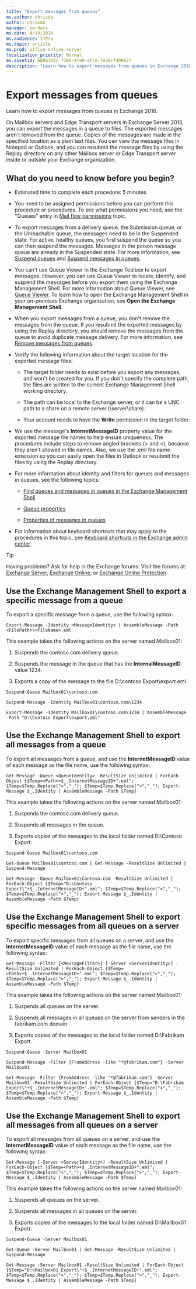 ```yaml
---
title: "Export messages from queues"
ms.author: chrisda
author: chrisda
manager: serdars
ms.date: 4/19/2018
ms.audience: ITPro
ms.topic: article
ms.prod: office-online-server
localization_priority: Normal
ms.assetid: 688b342c-f380-4fe0-afce-7e38cf490627
description: "Learn how to export messages from queues in Exchange 2016."
---
```


# Export messages from queues

Learn how to export messages from queues in Exchange 2016.
  
On Mailbox servers and Edge Transport servers in Exchange Server 2016, you can export the messages in a queue to files. The exported messages aren't removed from the queue. Copies of the messages are made in the specified location as a plain text files. You can view the message files in Notepad or Outlook, and you can resubmit the message files by using the Replay directory on any other Mailbox server or Edge Transport server inside or outside your Exchange organization.
  
## What do you need to know before you begin?

- Estimated time to complete each procedure: 5 minutes
    
- You need to be assigned permissions before you can perform this procedure or procedures. To see what permissions you need, see the "Queues" entry in [Mail flow permissions](../../permissions/feature-permissions/mail-flow-permissions.md) topic. 
    
- To export messages from a delivery queue, the Submission queue, or the Unreachable queue, the messages need to be in the Suspended state. For active, healthy queues, you first suspend the queue so you can then suspend the messages. Messages in the poison message queue are already in the Suspended state. For more information, see [Suspend queues](queue-procedures.md#Suspend) and [Suspend messages in queues](message-procedures.md#Suspend).
    
- You can't use Queue Viewer in the Exchange Toolbox to export messages. However, you can use Queue Viewer to locate, identify, and suspend the messages before you export them using the Exchange Management Shell. For more information about Queue Viewer, see [Queue Viewer](queue-viewer.md). To learn how to open the Exchange Management Shell in your on-premises Exchange organization, see **Open the Exchange Management Shell**.
    
- When you export messages from a queue, you don't remove the messages from the queue. If you resubmit the exported messages by using the Replay directory, you should remove the messages from the queue to avoid duplicate message delivery. For more information, see [Remove messages from queues](message-procedures.md#Remove).
    
- Verify the following information about the target location for the exported message files:
    
  - The target folder needs to exist before you export any messages, and won't be created for you. If you don't specify the complete path, the files are written to the current Exchange Management Shell working directory.
    
  - The path can be local to the Exchange server, or it can be a UNC path to a share on a remote server (\\server\share).
    
  - Your account needs to have the **Write** permission in the target folder. 
    
- We use the message's **InternetMessageID** property value for the exported message file names to help ensure uniqueness. The procedures include steps to remove angled brackets (> and <), because they aren't allowed in file names. Also, we use the .eml file name extension so you can easily open the files in Outlook or resubmit the files by using the Replay directory. 
    
- For more information about identity and filters for queues and messages in queues, see the following topics:
    
  - [Find queues and messages in queues in the Exchange Management Shell](queues-and-messages-in-powershell.md)
    
  - [Queue properties](queue-properties.md)
    
  - [Properties of messages in queues](message-properties.md)
    
- For information about keyboard shortcuts that may apply to the procedures in this topic, see [Keyboard shortcuts in the Exchange admin center](../../about-documentation/eac-keyboard-shortcuts.md).
    
> [!TIP]
> Having problems? Ask for help in the Exchange forums. Visit the forums at: [Exchange Server](https://go.microsoft.com/fwlink/p/?linkId=60612), [Exchange Online](https://go.microsoft.com/fwlink/p/?linkId=267542), or [Exchange Online Protection](https://go.microsoft.com/fwlink/p/?linkId=285351). 
  
## Use the Exchange Management Shell to export a specific message from a queue

To export a specific message from a queue, use the following syntax:
  
```
Export-Message -Identity <MessageIdentity> | AssembleMessage -Path <FilePath>\<FileName>.eml
```

This example takes the following actions on the server named Mailbox01:
  
1. Suspends the contoso.com delivery queue.
    
2. Suspends the message in the queue that has the **InternalMessageID** value 1234. 
    
3. Exports a copy of the message to the file D:\contoso Export\export.eml.
    
```
Suspend-Queue Mailbox01\contoso.com
```

```
Suspend-Message -Identity Mailbox01\contoso.com\1234
```

```
Export-Message -Identity Mailbox01\contoso.com\1234 | AssembleMessage -Path "D:\Contoso Export\export.eml"
```

## Use the Exchange Management Shell to export all messages from a queue

To export all messages from a queue, and use the **InternetMessageID** value of each message as the file name, use the following syntax: 
  
```
Get-Message -Queue <QueueIdentity> -ResultSize Unlimited | ForEach-Object {$Temp=<Path>+$_.InternetMessageID+".eml"; $Temp=$Temp.Replace("<","_"); $Temp=$Temp.Replace(">","_"); Export-Message $_.Identity | AssembleMessage -Path $Temp}
```

This example takes the following actions on the server named Mailbox01:
  
1. Suspends the contoso.com delivery queue.
    
2. Suspends all messages in the queue.
    
3. Exports copies of the messages to the local folder named D:\Contoso Export.
    
```
Suspend-Queue Mailbox01\contoso.com
```

```
Get-Queue Mailbox01\contoso.com | Get-Message -ResultSize Unlimited | Suspend-Message
```

```
Get-Message -Queue Mailbox01\Contoso.com -ResultSize Unlimited | ForEach-Object {$Temp="D:\Contoso Export\"+$_.InternetMessageID+".eml"; $Temp=$Temp.Replace("<","_"); $Temp=$Temp.Replace(">","_"); Export-Message $_.Identity | AssembleMessage -Path $Temp}
```

## Use the Exchange Management Shell to export specific messages from all queues on a server

To export specific messages from all queues on a server, and use the **InternetMessageID** value of each message as the file name, use the following syntax: 
  
```
Get-Message -Filter {<MessageFilter>} [-Server <ServerIdentity>] -ResultSize Unlimited | ForEach-Object {$Temp=<Path>+$_.InternetMessageID+".eml"; $Temp=$Temp.Replace("<","_"); $Temp=$Temp.Replace(">","_"); Export-Message $_.Identity | AssembleMessage -Path $Temp}
```

This example takes the following actions on the server named Mailbox01:
  
1. Suspends all queues on the server.
    
2. Suspends all messages in all queues on the server from senders in the fabrikam.com domain.
    
3. Exports copies of the messages to the local folder named D:\Fabrikam Export.
    
```
Suspend-Queue -Server Mailbox01
```

```
Suspend-Message -Filter {FromAddress -like "*@fabrikam.com"} -Server Mailbox01
```

```
Get-Message -Filter {FromAddress -like "*@fabrikam.com"} -Server Mailbox01 -ResultSize Unlimited | ForEach-Object {$Temp="D:\Fabrikam Export\"+$_.InternetMessageID+".eml"; $Temp=$Temp.Replace("<","_"); $Temp=$Temp.Replace(">","_"); Export-Message $_.Identity | AssembleMessage -Path $Temp}
```

## Use the Exchange Management Shell to export all messages from all queues on a server

To export all messages from all queues on a server, and use the **InternetMessageID** value of each message as the file name, use the following syntax: 
  
```
Get-Message [-Server <ServerIdentity>] -ResultSize Unlimited | ForEach-Object {$Temp=<Path>+$_.InternetMessageID+".eml"; $Temp=$Temp.Replace("<","_"); $Temp=$Temp.Replace(">","_"); Export-Message $_.Identity | AssembleMessage -Path $Temp}
```

This example takes the following actions on the server named Mailbox01:
  
1. Suspends all queues on the server.
    
2. Suspends all messages in all queues on the server.
    
3. Exports copies of the messages to the local folder named D:\Mailbox01 Export.
    
```
Suspend-Queue -Server Mailbox01
```

```
Get-Queue -Server Mailbox01 | Get-Message -ResultSize Unlimited | Suspend-Message
```

```
Get-Message -Server Mailbox01 -ResultSize Unlimited | ForEach-Object {$Temp="D:\Mailbox01 Export\"+$_.InternetMessageID+".eml"; $Temp=$Temp.Replace("<","_"); $Temp=$Temp.Replace(">","_"); Export-Message $_.Identity | AssembleMessage -Path $Temp}
```


